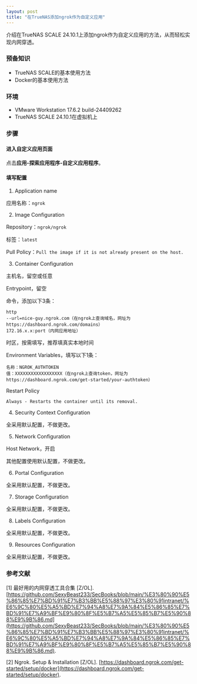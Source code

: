 ```yaml
---
layout: post
title: "在TrueNAS添加ngrok作为自定义应用"
---
```


介绍在TrueNAS SCALE 24.10.1上添加ngrok作为自定义应用的方法，从而轻松实现内网穿透。

### 预备知识

- TrueNAS SCALE的基本使用方法
- Docker的基本使用方法

### 环境

- VMware Workstation 17.6.2 build-24409262
- TrueNAS SCALE 24.10.1在虚拟机上

### 步骤

#### 进入自定义应用页面

点击**应用-探索应用程序-自定义应用程序**。

#### 填写配置

1. Application name

应用名称：`ngrok`

2. Image Configuration

Repository：`ngrok/ngrok`

标签：`latest`

Pull Policy：`Pull the image if it is not already present on the host.`

3. Container Configuration

主机名，留空或任意

Entrypoint，留空

命令，添加以下3条：
```
http
--url=nice-guy.ngrok.com（在ngrok上查询域名，网址为https://dashboard.ngrok.com/domains）
172.16.x.x:port（内网应用地址）
```

时区，按需填写，推荐填真实本地时间

Environment Variables，填写以下1条：
```
名称：NGROK_AUTHTOKEN
值：XXXXXXXXXXXXXXXXXX（在ngrok上查询token，网址为https://dashboard.ngrok.com/get-started/your-authtoken）
```

Restart Policy
```
Always - Restarts the container until its removal.
```

4. Security Context Configuration

全采用默认配置，不做更改。

5. Network Configuration

Host Network，开启

其他配置使用默认配置，不做更改。

6. Portal Configuration

全采用默认配置，不做更改。

7. Storage Configuration

全采用默认配置，不做更改。

8. Labels Configuration

全采用默认配置，不做更改。

9. Resources Configuration

全采用默认配置，不做更改。

### 参考文献

[1] 最好用的内网穿透工具合集 [Z/OL]. [https://github.com/SexyBeast233/SecBooks/blob/main/%E3%80%90%E5%86%85%E7%BD%91%E7%B3%BB%E5%88%97%E3%80%91intranet/%E6%9C%80%E5%A5%BD%E7%94%A8%E7%9A%84%E5%86%85%E7%BD%91%E7%A9%BF%E9%80%8F%E5%B7%A5%E5%85%B7%E5%90%88%E9%9B%86.md](https://github.com/SexyBeast233/SecBooks/blob/main/%E3%80%90%E5%86%85%E7%BD%91%E7%B3%BB%E5%88%97%E3%80%91intranet/%E6%9C%80%E5%A5%BD%E7%94%A8%E7%9A%84%E5%86%85%E7%BD%91%E7%A9%BF%E9%80%8F%E5%B7%A5%E5%85%B7%E5%90%88%E9%9B%86.md).

[2] Ngrok. Setup & Installation [Z/OL]. [https://dashboard.ngrok.com/get-started/setup/docker](https://dashboard.ngrok.com/get-started/setup/docker).
